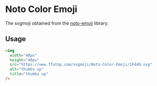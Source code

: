 # Noto Color Emoji

The svgmoji obtained from the [noto-emoji](https://github.com/googlefonts/noto-emoji) library.

## Usage


```html
<img
  width="40px"
  height="40px"
  src="https://www.ffutop.com/svgmoji/Noto-Color-Emoji/1F44D.svg"
  alt="thumbs up"
  title="thumbs up"
/>
```

